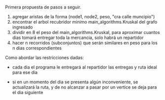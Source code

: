 Primera propuesta de pasos a seguir.

1. agregar aristas de la forma (node1, node2, peso, "cra calle muncipio")
2. encontrar el arbol recubridor minimo main_algorithms.Kruskal del grafo ingresado
3. dividir en 8 el peso del main_algorithms.Kruskal, para aproximar cuantos dias tomará entregar toda la mercancia, 
   solo habrá un repartidor
4. hacer n recorridos (subconjuntos) que serán similares en peso para los n dias correspondientes

Como abordar las restricciones dadas:

- cada dia el programa le entregará al repartidor las entregas y ruta ideal para ese dia

- si en un momento del dia se presenta algún inconveniente, se actualizará la ruta, y
de no alcanzar a pasar por un vertice se deja para el dia siguiente
